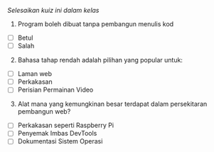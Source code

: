 *Selesaikan kuiz ini dalam kelas*

1. Program boleh dibuat tanpa pembangun menulis kod

- [ ] Betul
- [ ] Salah

2. Bahasa tahap rendah adalah pilihan yang popular untuk:

- [ ] Laman web
- [ ] Perkakasan
- [ ] Perisian Permainan Video

3. Alat mana yang kemungkinan besar terdapat dalam persekitaran pembangun web?

- [ ] Perkakasan seperti Raspberry Pi
- [ ] Penyemak Imbas DevTools
- [ ] Dokumentasi Sistem Operasi